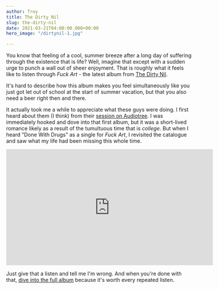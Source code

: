 ```yaml
---
author: Troy
title: The Dirty Nil
slug: the-dirty-nil
date: 2021-03-21T04:00:00.000+00:00
hero_image: "/dirtynil-1.jpg"

---
```

You know that feeling of a cool, summer breeze after a long day of suffering through the existence that is life? Well, imagine that except with a sudden urge to punch a wall out of sheer enjoyment. That is roughly what it feels like to listen through _Fuck Art_ - the latest album from [The Dirty Nil](https://thedirtynil.com/).

It's hard to describe how this album makes you feel simultaneously like you just got let out of school at the start of summer vacation, but that you also need a beer right then and there.

It actually took me a while to appreciate what these guys were doing. I first heard about them (I think) from their [session on Audiotree](https://audiotree.tv/session/the-dirty-nil/). I was immediately hooked and dove into that first album, but it was a short-lived romance likely as a result of the tumultuous time that is _college_. But when I heard "Done With Drugs" as a single for _Fuck Art_, I revisited the catalogue and saw what my life had been missing this whole time.

<div class="video-embed"> <iframe width="560" loading="lazy" height="315" src="https://www.youtube-nocookie.com/embed/SQCvnxikK9Y" title="YouTube video player" frameborder="0" allow="accelerometer; autoplay; clipboard-write; encrypted-media; gyroscope; picture-in-picture" allowfullscreen></iframe> </div>

Just give that a listen and tell me I'm wrong. And when you're done with that, [dive into the full album](https://go.thedirtynil.com/FArt) because it's worth every repeated listen.